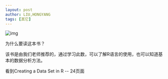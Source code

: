 ```yaml
---
layout: post
author: LIU,HONGYANG
tags: [其它]
---
```




![img](https://img2018.cnblogs.com/blog/1067977/201909/1067977-20190921162831995-621048253.png)

 

 

为什么要读这本书？

该书是由我们老师推荐的，通过学习此数，可以了解R语言的使用，也可以知道基本的数据分析方法。

看到Creating a Data Set in R -- 24页面